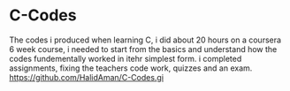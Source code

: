 # C-Codes
The codes i produced when learning C, i did about 20 hours on a coursera 6 week course, i needed to start from the basics and understand how the codes fundementally worked in itehr simplest form. i completed assignments, fixing the teachers code work, quizzes and an exam. 
https://github.com/HalidAman/C-Codes.gi
